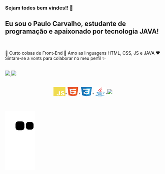 ### Sejam todes bem vindes!! 👋

## Eu sou o Paulo Carvalho, estudante de programação e apaixonado por tecnologia JAVA!

<br>

 🔭 Curto coisas de Front-End
 🌱 Amo as linguagens HTML, CSS, JS e JAVA ❤️ Sintam-se a vonts para colaborar no meu perfil ✨
 
 <br>

<div align="inline-block">
  <a href="https://github.com/pliniki">
  <img height="180em" src="https://github-readme-stats.vercel.app/api?username=pliniki&show_icons=true&theme=highcontrast&include_all_commits=true&count_private=true"/>
  <img height="180em" src="https://github-readme-stats.vercel.app/api/top-langs/?username=pliniki&layout=compact&langs_count=7&theme=highcontrast"/>
</div>
<div align="center" style="display: inline_block"><br><br>
  <img align="center" alt="Paulo-Js" height="30" width="40" src="https://raw.githubusercontent.com/devicons/devicon/master/icons/javascript/javascript-plain.svg">
  <img align="center" alt="Paulo-HTML" height="30" width="40" src="https://raw.githubusercontent.com/devicons/devicon/master/icons/html5/html5-original.svg">
  <img align="center" alt="Paulo-CSS" height="30" width="40" src="https://github.com/devicons/devicon/blob/master/icons/css3/css3-original.svg">
  <img align="center" alt="Paulo-Java" height="30" width="40" src="https://github.com/devicons/devicon/blob/master/icons/java/java-original.svg">
  <a href="https://www.linkedin.com/in/paulo-carvalho/" target="_blank"><img align="center" src="https://img.shields.io/badge/-LinkedIn-%230077B5?style=for-the-badge&logo=linkedin&logoColor=white" target="_blank"></a> 
</div><br><br>
  
<div>
 
 
  ![Snake animation](https://github.com/rafaballerini/rafaballerini/blob/output/github-contribution-grid-snake.svg)
</div>
